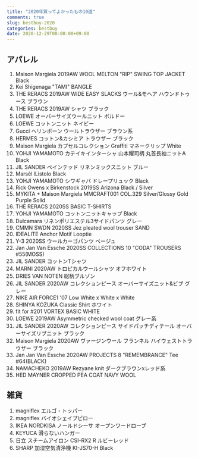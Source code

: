```yaml
---
title: "2020年買ってよかったもの10選"
comments: true
slug: bestbuy-2020
categories: bestbuy
date: 2020-12-29T00:00:00+09:00
---
```


## アパレル

1. Maison Margiela 2019AW WOOL MELTON "RIP" SWING TOP JACKET Black
1. Kei Shigenaga "TAMI" BANGLE
1. THE RERACS 2019AW WIDE EASY SLACKS ウール&モヘア ハウンドトゥース ブラウン
1. THE RERACS 2019AW シャツ ブラック
1. LOEWE オーバーサイズウールニット ボルドー
1. LOEWE コットンニット ネイビー
1. Gucci ヘリンボーン ウールトラウザー ブラウン系
1. HERMES コットン&カシミア トラウザー ブラック
1. Maison Margiela カプセルコレクション Graffiti マネークリップ White
1. YOHJI YAMAMOTO カテイキインターシャ 山本耀司柄 丸首長袖ニットA Black
1. JIL SANDER ペインテッド リネンミックスニット ブルー
1. Marsèl lListolo Black
1. YOHJI YAMAMOTO シワギャバ ドレープリュック Black
1. Rick Owens x Birkenstock 2019SS Arizona Black / Silver
1. MYKITA + Maison Margiela MMCRAFT001 COL.329 Silver/Glossy Gold Purple Solid
1. THE RERACS 2020SS BASIC T-SHIRTS
1. YOHJI YAMAMOTO コットンニットキャップ Black
1. Dulcamara リネンポリエステル3サイドパンツ グレー
1. CMMN SWDN 2020SS Jez pleated wool trouser SAND
1. IDEALITE Anchor Motif Looptie
1. Y-3 2020SS ウールカーゴパンツ ベージュ
1. Jan Jan Van Essche 2020SS COLLECTIONS 10 "CODA" TROUSERS #55(MOSS)
1. JIL SANDER コットンTシャツ
1. MARNI 2020AW トロピカルウールシャツ オフホワイト
1. DRIES VAN NOTEN 総柄ブルゾン
1. JIL SANDER 2020AW コレクションピース オーバーサイズニット&ビブ グレー
1. NIKE AIR FORCE1 '07 Low White x White x White
1. SHINYA KOZUKA Classic Shirt ホワイト
1. fit for #201 VORTEX BASIC WHITE
1. LOEWE 2019AW Asymmetric checked wool coat グレー系
1. JIL SANDER 2020AW コレクションピース サイドパッチディテール オーバーサイズリブニット ブラック
1. Maison Margiela 2020AW ヴァージンウール フランネル ハイウェストトラウザー ブラック
1. Jan Jan Van Essche 2020AW PROJECTS 8 "REMEMBRANCE" Tee #64(BLACK)
1. NAMACHEKO 2019AW Rezyane knit ダークブラウンxレッド系
1. HED MAYNER CROPPED PEA COAT NAVY WOOL

## 雑貨

1. magniflex エルゴ・トッパー
1. magniflex バイオシェイプピロー
1. IKEA NORDKISA ノールドシーサ オープンワードローブ
1. KEYUCA 滑らないハンガー
1. 日立 スチームアイロン CSI-RX2 R ルビーレッド
1. SHARP 加湿空気清浄機 KI-JS70-H Black
